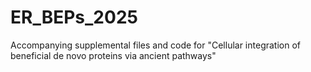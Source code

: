 # ER_BEPs_2025
Accompanying supplemental files and code for "Cellular integration of beneficial de novo proteins via ancient pathways"
